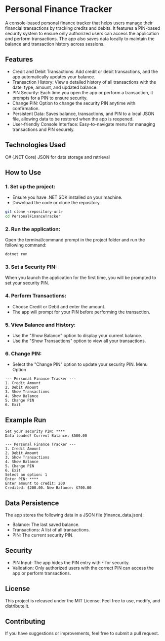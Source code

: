 # Personal Finance Tracker
A console-based personal finance tracker that helps users manage their financial transactions by tracking credits and debits. It features a PIN-based security system to ensure only authorized users can access the application and perform transactions. The app also saves data locally to maintain the balance and transaction history across sessions.

## Features
- Credit and Debit Transactions:
Add credit or debit transactions, and the app automatically updates your balance.
- Transaction History:
View a detailed history of all transactions with the date, type, amount, and updated balance.
- PIN Security:
Each time you open the app or perform a transaction, it prompts for a PIN to ensure security.
- Change PIN:
Option to change the security PIN anytime with confirmation.
- Persistent Data:
Saves balance, transactions, and PIN to a local JSON file, allowing data to be restored when the app is reopened.
- User-friendly Console Interface:
Easy-to-navigate menu for managing transactions and PIN securely.
## Technologies Used
C# (.NET Core)
JSON for data storage and retrieval
## How to Use
### 1. Set up the project:

- Ensure you have .NET SDK installed on your machine.
- Download the code or clone the repository.
```bash
git clone <repository-url>
cd PersonalFinanceTracker
```
### 2. Run the application:
Open the terminal/command prompt in the project folder and run the following command:

```bash
dotnet run
```
### 3. Set a Security PIN:
When you launch the application for the first time, you will be prompted to set your security PIN.
### 4. Perform Transactions:

- Choose Credit or Debit and enter the amount.
- The app will prompt for your PIN before performing the transaction.
### 5. View Balance and History:

- Use the "Show Balance" option to display your current balance.
- Use the "Show Transactions" option to view all your transactions.
### 6. Change PIN:

- Select the "Change PIN" option to update your security PIN.
Menu Option

```text
--- Personal Finance Tracker ---
1. Credit Amount
2. Debit Amount
3. Show Transactions
4. Show Balance
5. Change PIN
6. Exit
```

## Example Run

```text
Set your security PIN: ****
Data loaded! Current Balance: $500.00

--- Personal Finance Tracker ---
1. Credit Amount
2. Debit Amount
3. Show Transactions
4. Show Balance
5. Change PIN
6. Exit
Select an option: 1
Enter PIN: ****
Enter amount to credit: 200
Credited: $200.00. New Balance: $700.00
```

## Data Persistence
The app stores the following data in a JSON file (finance_data.json):

- Balance: The last saved balance.
- Transactions: A list of all transactions.
- PIN: The current security PIN.

## Security
- PIN Input: The app hides the PIN entry with `*` for security.
- Validation: Only authorized users with the correct PIN can access the app or perform transactions.

## License
This project is released under the MIT License. Feel free to use, modify, and distribute it.

## Contributing
If you have suggestions or improvements, feel free to submit a pull request.

